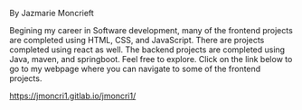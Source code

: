 By Jazmarie Moncrieft

Begining my career in Software development, many of the frontend projects are completed using HTML, CSS, and JavaScript. There are projects completed using react as well. The backend projects are completed using Java, maven, and springboot. Feel free to explore. Click on the link below to go to my webpage where you can navigate to some of the frontend projects.

https://jmoncri1.gitlab.io/jmoncri1/


